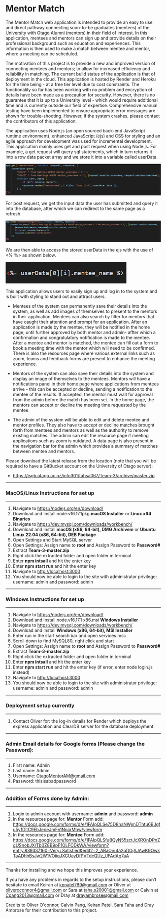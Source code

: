 # Mentor Match

The Mentor Match web application is intended to provide an easy to use and direct pathway connecting soon-to-be graduates (mentees) of the University with Otago Alumni (mentors) in their field of interest. In this application, mentees and mentors can sign up and provide details on their professional background such as education and experiences. This information is then used to make a match between mentee and mentor, where a meeting can be scheduled. 

The motivation of this project is to provide a new and improved version of connecting mentees and mentors; to allow for increased efficiency and reliability in matching. The current build status of the application is that of deployment in the cloud. This application is hosted by Render and Heroku for the time being - at a free tier level due to cost constraints. The functionality so far has been working with no problem and encryption of details have been made as a precaution for security. However, there is no guarantee that it is up to a University level - which would require additional time and is currently outside our field of expertise. Comprehensive manual testing have been implemented to ensure appropriate error messages are shown for trouble-shooting. However, if the system crashes, please contact the contributors of this application.

The application uses Node.js (an open sourced back-end JavaScript runtime environment), enhanced JavaScript (ejs) and CSS for styling and an agile approach for development was used for incremental development. This application mainly uses get and post request when using Node.js. For example, a get request will query sql statements, which in turn returns  it into a row data packet array and we store it into a variable called userData. 

![Get Request](views/images/GetRequest.PNG)

For post request, we get the input data the user has submitted and query it into the database, after which we can redirect to the same page as a refresh. 

![Post Request](views/images/PostRequest.PNG)

We are then able to access the stored userData in the ejs with the use of <% %> as shown below.

![use Data](views/images/useData.PNG)

This application allows users to easily sign up and log in to the system and is built with styling to stand out and attract users. 
- Mentees of the system can permanently save their details into the system, as well as add images of themselves to present to the mentors in their application. Mentees can also search by filter for mentors that have caught their attention and prompt for an application. After an application is made by the mentee, they will be notified in the home page; until further approved by both mentor and admin- affter which a confirmation and congratulatory notification is made to the mentee. After a mentee and mentor is matched, the mentee can fill out a form to book a meeting time with the mentor which will need to be confirmed. There is also the resources page where various external links such as zoom, teams and feedback forms are present to enhance the meeting experience.
- Mentors of the system can also save their details into the system and display an image of themselves to the mentees. Mentors will have a notifications panel in their home page where applications from mentees arrive - this can be accepted or decline, sending a notification to the mentee of the results. If accepted, the mentor must wait for approval from the admin before the match has been set. In the home page, the mentors can accept or decline the meeting time requested by the mentee.

- The admin of the system will be able to edit and delete mentee and mentor profiles. They also have to accept or decline matches brought forth from mentees and mentors as well as the authority to remove existing matches. The admin can edit the resource page if meeting applications such as zoom is outdated. A data page is also present in the navigation bar for the admin which provides a summary of matches between mentee and mentors.


Please download the latest release from the location (note that you will be required to have a GitBucket account on the University of Otago server):

- https://isgb.otago.ac.nz/info301/tahsa067/Team-3/archive/master.zip


---

### MacOS/Linux Instructions for set up
---

1. Navigate to https://nodejs.org/en/download/
2. Download and Install node.v16.17.1pkg **macOS Installer** or **Linux x64 Binaries**
3. Navigate to https://dev.mysql.com/downloads/workbench/
4. Download and Install **macOS (x86, 64-bit), DMG Archivem** or **Ubuntu Linux 22.04 (x86, 64-bit), DEB Package**
5. Open Settings and Start MySQL server
6. Open Settings: Assign name to **root** and Assign Password to **Password#**
7. Extract **Team-3-master.zip** 
8. Right click the extracted folder and open folder in terminal
9. Enter **npm intsall** and hit the enter key
10. Enter **npm start run** and hit the enter key
11. Navigate to [http://localhost:3000](http://localhost:3000)
12. You should now be able to login to the site with administrator privilege: username: admin and password: admin

---
### Windows Instructions for set up
---
1. Navigate to https://nodejs.org/en/download/
2. Download and Install node.v16.17.1 x86.msi **Windows Installer**
3. Navigate to https://dev.mysql.com/downloads/workbench/
4. Download and Install **Windows (x86, 64-bit), MSI Installer**
5. Enter run in the start search bar and open services.msc
6. Scroll down to find MySQL80, right click and start 
7. Open Settings: Assign name to **root** and Assign Password to **Password#**
8. Extract **Team-3-master.zip** 
9. Right click the extracted folder and open folder in terminal
10. Enter **npm intsall** and hit the enter key
11. Enter **npm start run** and hit the enter key (if error, enter node login.js instead)
12. Navigate to [http://localhost:3000](http://localhost:3000)
13. You should now be able to login to the site with administrator privilege: username: admin and password: admin

---
###  Deployment setup currently
---
   1. Contact Oliver for: the log-in details for Render which deploys the express application and ClearDB server for the database deployment.


---
### Admin Email details for Google forms (Please change the Password):
---
   1. First name: Admin
   2. Last name: Admin
   3. Username: OtagoMentorAM@gmail.com
   4. Password: thisisabadpassword


---
### Addition of Forms done by Admin:
---
   1. Login to admin account with username: **admin** and password: **admin**
   2. In the resources page for: **Mentor** Form add: https://docs.google.com/forms/d/e/1FAIpQLSe75D8haNWjmDThtu6BJgfu5yfDltC9EbJeoeJmFn1NnarMhw/viewform
   3. In the resources page for: **Mentee** Form add: https://docs.google.com/forms/d/e/1FAIpQLSfuBQyN55zctJcXROnDPnZgUSnobJXrTb0Z8B9pF1OLFODkWA/viewform?entry.839337160=Very+Satisfied&edit2=2_ABaOnufa2qDOjAJAwK9OwkTaADhhBsJw2W1VOiiqJXCUayDfPVTdcQUz_UFAdAg7aA  

---

Thanks for installing and we hope this improves your experience.

If you have any problems in regards to the setup instructions, please don’t hesitate to email Keiran at [kppatel789@gmail.com](mailto:kppatel789@gmail.com) or Oliver at [oliveroconnor4@gmail.com](mailto:oliveroconnor4@gmail.com) or Sara at [taha.s20001@gmail.com](mailto:taha.s20001@gmail.com) or Calvin at [Cpang2013@gmail.com](mailto:Cpang2013@gmail.com) or Dray at [drayambrose@gmail.com](mailto:drayambrose@gmail.com)


Credits to Oliver O'connor, Calvin Pang, Keiran Patel, Sara Taha and Dray Ambrose for their contribution to this project.
